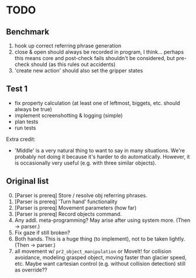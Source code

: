 # TODO

## Benchmark
1. hook up correct referring phrase generation
2. close & open should always be recorded in program, I think... perhaps this means core and post-check fails shouldn't be considered, but pre-check should (as this rules out accidents)
3. 'create new action' should also set the gripper states

## Test 1
- fix property calculation (at least one of leftmost, biggets, etc. should always be true)
- implement screenshotting & logging (simple)
- plan tests
- run tests

Extra credit:

- 'Middle' is a very natural thing to want to say in many situations. We're probably not doing it because it's harder to do automatically. However, it is occasionally very useful (e.g. with three similar objects).

## Original list
0. [Parser is prereq] Store / resolve obj referring phrases.
0. [Parser is prereq] 'Turn hand' functionality
0. [Parser is prereq] Movement parameters (how far)
0. [Parser is prereq] Record objects command.
0. Any addl. meta-programming? May arise after using system more. (Then -> parser.)
0. Fix gaze if still broken?
0. Both hands. This is a huge thing (to implement), not to be taken lightly. (Then -> parser.)
0. all movement w/ `pr2_object_manipulation` or MoveIt! for collision avoidance, modeling grasped object, moving faster than glacier speed, etc. Maybe want cartesian control (e.g. without collision detection) still as override??
